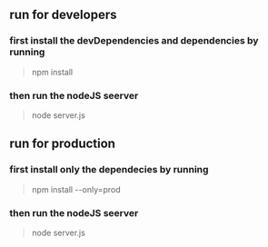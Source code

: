 ## run for developers <br/>
### first install the devDependencies and dependencies by running
> npm install

### then run the nodeJS seerver <br/>
> node server.js

## run for production

### first install only the dependecies by running
> npm install --only=prod

### then run the nodeJS seerver <br/>
> node server.js